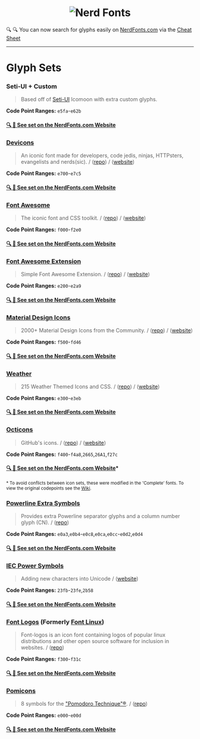 <h1 align="center">
	<img src="https://raw.githubusercontent.com/ryanoasis/nerd-fonts/master/images/nerd-fonts-logo.svg?sanitize=true" alt="Nerd Fonts" />
</h1>

:mag: :mag: You can now search for glyphs easily on [NerdFonts.com][Cheat Sheet] via the [Cheat Sheet][]

---


# Glyph Sets

### Seti-UI + Custom
> Based off of [Seti-UI] Icomoon with extra custom glyphs.

**Code Point Ranges:** `e5fa`-`e62b`

#### [:mag: :bookmark_tabs: See set on the NerdFonts.com Website](http://nerdfonts.com/?set=nf-custom-#cheat-sheet)

### [Devicons][vorillaz-devicons]
> An iconic font made for developers, code jedis, ninjas, HTTPsters, evangelists and nerds(sic). / ([repo][vorillaz-devicons]) / ([website](https://vorillaz.github.io/devicons/))

**Code Point Ranges:** `e700`-`e7c5`

#### [:mag: :bookmark_tabs: See set on the NerdFonts.com Website](http://nerdfonts.com/?set=nf-dev-#cheat-sheet)

### [Font Awesome][font-awesome]
> The iconic font and CSS toolkit. / ([repo][font-awesome]) / ([website](http://fontawesome.io/))

**Code Point Ranges:** `f000`-`f2e0`

#### [:mag: :bookmark_tabs: See set on the NerdFonts.com Website](http://nerdfonts.com/?set=nf-fa-#cheat-sheet)

### [Font Awesome Extension][font-awesome-extension]
> Simple Font Awesome Extension. / ([repo][font-awesome-extension]) / ([website](https://andrelzgava.github.io/font-awesome-extension/))

**Code Point Ranges:** `e200`-`e2a9`

#### [:mag: :bookmark_tabs: See set on the NerdFonts.com Website](http://nerdfonts.com/?set=nf-fae-#cheat-sheet)

### [Material Design Icons][font-material-design-icons]
> 2000+ Material Design Icons from the Community. / ([repo][font-material-design-icons]) / ([website](https://materialdesignicons.com/))

**Code Point Ranges:** `f500`-`fd46`

#### [:mag: :bookmark_tabs: See set on the NerdFonts.com Website](http://nerdfonts.com/?set=nf-mdi-#cheat-sheet)

### [Weather][font-weather]
> 215 Weather Themed Icons and CSS. / ([repo][font-weather]) / ([website](http://weathericons.io/))

**Code Point Ranges:** `e300`-`e3eb`

#### [:mag: :bookmark_tabs: See set on the NerdFonts.com Website](http://nerdfonts.com/?set=nf-weather-#cheat-sheet)

### [Octicons][octicons]
> GitHub's icons. / ([repo][octicons]) / ([website](https://octicons.github.com))

**Code Point Ranges:** `f400`-`f4a8`,`2665`,`26A1`,`f27c`

#### [:mag: :bookmark_tabs: See set on the NerdFonts.com Website](http://nerdfonts.com/?set=nf-oct-#cheat-sheet)*

<sub>* To avoid conflicts between icon sets, these were modified in the 'Complete' fonts. To view the original codepoints see the [Wiki](https://github.com/ryanoasis/nerd-fonts/wiki/Codepoint-Conflicts).</sub>

### [Powerline Extra Symbols][ryanoasis-powerline-extra-symbols]
> Provides extra Powerline separator glyphs and a column number glyph (CN). / ([repo][ryanoasis-powerline-extra-symbols])

**Code Point Ranges:** `e0a3`,`e0b4`-`e0c8`,`e0ca`,`e0cc`-`e0d2`,`e0d4`

#### [:mag: :bookmark_tabs: See set on the NerdFonts.com Website](http://nerdfonts.com/?set=nf-ple-#cheat-sheet)

### [IEC Power Symbols][website-iecpower]
> Adding new characters into Unicode / ([website][website-iecpower])

**Code Point Ranges:** `23fb`-`23fe`,`2b58`

#### [:mag: :bookmark_tabs: See set on the NerdFonts.com Website](http://nerdfonts.com/?set=nf-iec-#cheat-sheet)

### [Font Logos][font-linux] (Formerly [Font Linux][font-linux])
> Font-logos is an icon font containing logos of popular linux distributions and other open source software for inclusion in websites. / ([repo][font-linux])

**Code Point Ranges:** `f300`-`f31c`

#### [:mag: :bookmark_tabs: See set on the NerdFonts.com Website](http://nerdfonts.com/?set=nf-linux-#cheat-sheet)

### [Pomicons][gabrielelana-pomicons]
> 8 symbols for the ["Pomodoro Technique"®](https://cirillocompany.de/pages/pomodoro-technique). / ([repo][gabrielelana-pomicons])

**Code Point Ranges:** `e000`-`e00d`

#### [:mag: :bookmark_tabs: See set on the NerdFonts.com Website](http://nerdfonts.com/?set=nf-pom-#cheat-sheet)

<!--
Repo References
-->

[vim-devicons]:https://github.com/ryanoasis/vim-devicons "VimDevIcons Vim Plugin (external link) ➶"
[vorillaz-devicons]:https://vorillaz.github.io/devicons/
[font-awesome]:https://github.com/FortAwesome/Font-Awesome
[font-awesome-extension]:https://github.com/AndreLZGava/font-awesome-extension
[font-material-design-icons]:https://github.com/Templarian/MaterialDesign
[font-weather]:https://github.com/erikflowers/weather-icons
[octicons]:https://github.com/primer/octicons
[font-linux]:https://github.com/Lukas-W/font-logos
[gabrielelana-pomicons]:https://github.com/gabrielelana/pomicons
[Seti-UI]:https://atom.io/themes/seti-ui
[ryanoasis-powerline-extra-symbols]:https://github.com/ryanoasis/powerline-extra-symbols
[wiki]:https://github.com/ryanoasis/nerd-fonts/wiki
[wiki-project-purpose]:https://github.com/ryanoasis/nerd-fonts/wiki/Project-Purpose
[repo]:https://github.com/ryanoasis/nerd-fonts
[gitter]:https://gitter.im/ryanoasis/nerd-fonts
[code-climate]:https://codeclimate.com/github/ryanoasis/nerd-fonts

<!--
Website References
-->

[website-iecpower]:https://unicodepowersymbol.com/
[Cheat Sheet]:https://nerdfonts.com/#cheat-sheet
[stickers]:https://www.redbubble.com/people/ryanoasis/works/30764810-nerd-fonts-iconic-font-aggregator
